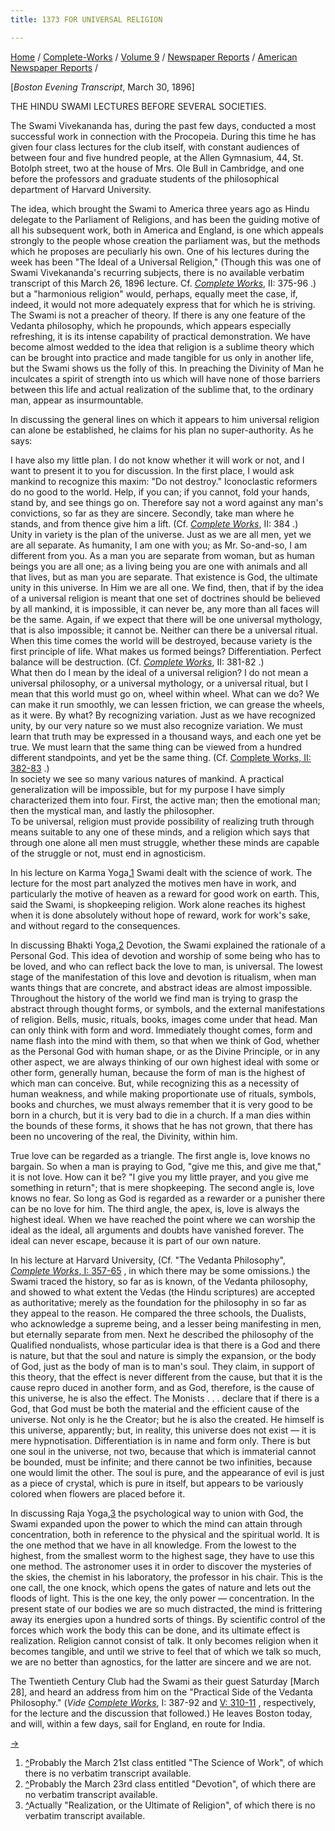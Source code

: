 ```yaml
---
title: 1373 FOR UNIVERSAL RELIGION

---
```

[Home](../../../../index.htm) /
[Complete-Works](../../../complete_works.htm) / [Volume
9](../../volume_9_contents.htm) / [Newspaper
Reports](../newspaper_reports_contents.htm) / [American Newspaper
Reports](american_newspaper_contents.htm) /



\[*Boston Evening Transcript*, March 30, 1896\]

THE HINDU SWAMI LECTURES BEFORE SEVERAL SOCIETIES.

The Swami Vivekananda has, during the past few days, conducted a most
successful work in connection with the Procopeia. During this time he
has given four class lectures for the club itself, with constant
audiences of between four and five hundred people, at the Allen
Gymnasium, 44, St. Botolph street, two at the house of Mrs. Ole Bull in
Cambridge, and one before the professors and graduate students of the
philosophical department of Harvard University.

The idea, which brought the Swami to America three years ago as Hindu
delegate to the Parliament of Religions, and has been the guiding motive
of all his subsequent work, both in America and England, is one which
appeals strongly to the people whose creation the parliament was, but
the methods which he proposes are peculiarly his own. One of his
lectures during the week has been "The Ideal of a Universal Religion,"
(Though this was one of Swami Vivekananda's recurring subjects, there is
no available verbatim transcript of this March 26, 1896 lecture. Cf.
*[Complete
Works](../../../volume_2/practical_vedanta_and_other_lectures/the_ideal_of_a_universal_religion.htm)*,
II: 375-96 .) but a "harmonious religion" would, perhaps, equally meet
the case, if, indeed, it would not more adequately express that for
which he is striving. The Swami is not a preacher of theory. If there is
any one feature of the Vedanta philosophy, which he propounds, which
appears especially refreshing, it is its intense capability of practical
demonstration. We have become almost wedded to the idea that religion is
a sublime theory which can be brought into practice and made tangible
for us only in another life, but the Swami shows us the folly of this.
In preaching the Divinity of Man he inculcates a spirit of strength into
us which will have none of those barriers between this life and actual
realization of the sublime that, to the ordinary man, appear as
insurmountable.

In discussing the general lines on which it appears to him universal
religion can alone be established, he claims for his plan no
super-authority. As he says:

I have also my little plan. I do not know whether it will work or not,
and I want to present it to you for discussion. In the first place, I
would ask mankind to recognize this maxim: "Do not destroy."
Iconoclastic reformers do no good to the world. Help, if you can; if you
cannot, fold your hands, stand by, and see things go on. Therefore say
not a word against any man's convictions, so far as they are sincere.
Secondly, take man where he stands, and from thence give him a lift.
(Cf. *[Complete
Works](../../../volume_2/practical_vedanta_and_other_lectures/the_ideal_of_a_universal_religion.htm#v9_amnews1)*,
II: 384 .)  
Unity in variety is the plan of the universe. Just as we are all men,
yet we are all separate. As humanity, I am one with you; as Mr.
So-and-so, I am different from you. As a man you are separate from
woman, but as human beings you are all one; as a living being you are
one with animals and all that lives, but as man you are separate. That
existence is God, the ultimate unity in this universe. In Him we are all
one. We find, then, that if by the idea of a universal religion is meant
that one set of doctrines should be believed by all mankind, it is
impossible, it can never be, any more than all faces will be the same.
Again, if we expect that there will be one universal mythology, that is
also impossible; it cannot be. Neither can there be a universal ritual.
When this time comes the world will be destroyed, because variety is the
first principle of life. What makes us formed beings? Differentiation.
Perfect balance will be destruction. (Cf. *[Complete
Works](../../../volume_2/practical_vedanta_and_other_lectures/the_ideal_of_a_universal_religion.htm#v9_amnews2)*,
II: 381-82 .)  
What then do I mean by the ideal of a universal religion? I do not mean
a universal philosophy, or a universal mythology, or a universal ritual,
but I mean that this world must go on, wheel within wheel. What can we
do? We can make it run smoothly, we can lessen friction, we can grease
the wheels, as it were. By what? By recognizing variation. Just as we
have recognized unity, by our very nature so we must also recognize
variation. We must learn that truth may be expressed in a thousand ways,
and each one yet be true. We must learn that the same thing can be
viewed from a hundred different standpoints, and yet be the same thing.
(Cf. [Complete Works, II:
382-83](../../../volume_2/practical_vedanta_and_other_lectures/the_ideal_of_a_universal_religion.htm#v9_amnews3)
.)  
In society we see so many various natures of mankind. A practical
generalization will be impossible, but for my purpose I have simply
characterized them into four. First, the active man; then the emotional
man; then the mystical man, and lastly the philosopher.  
To be universal, religion must provide possibility of realizing truth
through means suitable to any one of these minds, and a religion which
says that through one alone all men must struggle, whether these minds
are capable of the struggle or not, must end in agnosticism.

In his lecture on Karma Yoga,[1](#fn1) Swami dealt with the science of
work. The lecture for the most part analyzed the motives men have in
work, and particularly the motive of heaven as a reward for good work on
earth. This, said the Swami, is shopkeeping religion. Work alone reaches
its highest when it is done absolutely without hope of reward, work for
work's sake, and without regard to the consequences.

In discussing Bhakti Yoga,[2](#fn2) Devotion, the Swami explained the
rationale of a Personal God. This idea of devotion and worship of some
being who has to be loved, and who can reflect back the love to man, is
universal. The lowest stage of the manifestation of this love and
devotion is ritualism, when man wants things that are concrete, and
abstract ideas are almost impossible. Throughout the history of the
world we find man is trying to grasp the abstract through thought forms,
or symbols, and the external manifestations of religion. Bells, music,
rituals, books, images come under that head. Man can only think with
form and word. Immediately thought comes, form and name flash into the
mind with them, so that when we think of God, whether as the Personal
God with human shape, or as the Divine Principle, or in any other
aspect, we are always thinking of our own highest ideal with some or
other form, generally human, because the form of man is the highest of
which man can conceive. But, while recognizing this as a necessity of
human weakness, and while making proportionate use of rituals, symbols,
books and churches, we must always remember that it is very good to be
born in a church, but it is very bad to die in a church. If a man dies
within the bounds of these forms, it shows that he has not grown, that
there has been no uncovering of the real, the Divinity, within him.

True love can be regarded as a triangle. The first angle is, love knows
no bargain. So when a man is praying to God, "give me this, and give me
that," it is not love. How can it be? "I give you my little prayer, and
you give me something in return"; that is mere shopkeeping. The second
angle is, love knows no fear. So long as God is regarded as a rewarder
or a punisher there can be no love for him. The third angle, the apex,
is, love is always the highest ideal. When we have reached the point
where we can worship the ideal as the ideal, all arguments and doubts
have vanished forever. The ideal can never escape, because it is part of
our own nature.

In his lecture at Harvard University, (Cf. "The Vedanta Philosophy",
[*Complete Works*, I:
357-65](../../../volume_1/lectures_and_discourses/the_vedanta_philosophy.htm)
, in which there may be some omissions.) the Swami traced the history,
so far as is known, of the Vedanta philosophy, and showed to what extent
the Vedas (the Hindu scriptures) are accepted as authoritative; merely
as the foundation for the philosophy in so far as they appeal to the
reason. He compared the three schools, the Dualists, who acknowledge a
supreme being, and a lesser being manifesting in men, but eternally
separate from men. Next he described the philosophy of the Qualified
nondualists, whose particular idea is that there is a God and there is
nature, but that the soul and nature is simply the expansion, or the
body of God, just as the body of man is to man's soul. They claim, in
support of this theory, that the effect is never different from the
cause, but that it is the cause repro duced in another form, and as God,
therefore, is the cause of this universe, he is also the effect. The
Monists . . . declare that if there is a God, that God must be both the
material and the efficient cause of the universe. Not only is he the
Creator; but he is also the created. He himself is this universe,
apparently; but, in reality, this universe does not exist — it is mere
hypnotisation. Differentiation is in name and form only. There is but
one soul in the universe, not two, because that which is immaterial
cannot be bounded, must be infinite; and there cannot be two infinities,
because one would limit the other. The soul is pure, and the appearance
of evil is just as a piece of crystal, which is pure in itself, but
appears to be variously colored when flowers are placed before it.

In discussing Raja Yoga,[3](#fn3) the psychological way to union with
God, the Swami expanded upon the power to which the mind can attain
through concentration, both in reference to the physical and the
spiritual world. It is the one method that we have in all knowledge.
From the lowest to the highest, from the smallest worm to the highest
sage, they have to use this one method. The astronomer uses it in order
to discover the mysteries of the skies, the chemist in his laboratory,
the professor in his chair. This is the one call, the one knock, which
opens the gates of nature and lets out the floods of light. This is the
one key, the only power — concentration. In the present state of our
bodies we are so much distracted, the mind is frittering away its
energies upon a hundred sorts of things. By scientific control of the
forces which work the body this can be done, and its ultimate effect is
realization. Religion cannot consist of talk. It only becomes religion
when it becomes tangible, and until we strive to feel that of which we
talk so much, we are no better than agnostics, for the latter are
sincere and we are not.

The Twentieth Century Club had the Swami as their guest Saturday \[March
28\], and heard an address from him on the "Practical Side of the
Vedanta Philosophy." (*Vide [Complete
Works](../../../volume_1/lectures_and_discourses/the_spirit_and_influence_of_vedanta.htm)*,
I: 387-92 and  [V:
310-11](../../../volume_5/questions_and_answers/twentieth_century_club.htm)
, respectively, for the lecture and the discussion that followed.) He
leaves Boston today, and will, within a few days, sail for England, en
route for India.

[→](49_la_times_dec_9_1899.htm)



1.  [^](#fn1_1)Probably the March 21st class entitled "The Science of
    Work", of which there is no verbatim transcript available.
2.  [^](#fn2_1)Probably the March 23rd class entitled "Devotion", of
    which there are no verbatim transcript available.
3.  [^](#fn3_1)Actually "Realization, or the Ultimate of Religion", of
    which there is no verbatim transcript available.